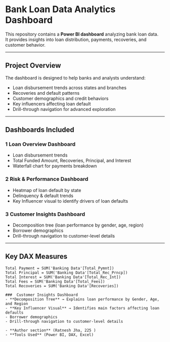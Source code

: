 #  Bank Loan Data Analytics Dashboard

This repository contains a **Power BI dashboard** analyzing bank loan data.  
It provides insights into loan distribution, payments, recoveries, and customer behavior.

---

##  Project Overview
The dashboard is designed to help banks and analysts understand:
- Loan disbursement trends across states and branches
- Recoveries and default patterns
- Customer demographics and credit behaviors
- Key influencers affecting loan default
- Drill-through navigation for advanced exploration

---

##  Dashboards Included
### 1️ Loan Overview Dashboard
- Loan disbursement trends  
- Total Funded Amount, Recoveries, Principal, and Interest  
- Waterfall chart for payments breakdown  

### 2️ Risk & Performance Dashboard
- Heatmap of loan default by state  
- Delinquency & default trends  
- Key Influencer visual to identify drivers of loan defaults  

### 3️ Customer Insights Dashboard
- Decomposition tree (loan performance by gender, age, region)  
- Borrower demographics  
- Drill-through navigation to customer-level details  

---

##  Key DAX Measures
```DAX
Total Payment = SUM('Banking Data'[Total_Pymnt])
Total Principal = SUM('Banking Data'[Total_Rec_Prncp])
Total Interest = SUM('Banking Data'[Total_Rec_Int])
Total Fees = SUM('Banking Data'[Total_Fees])
Total Recoveries = SUM('Banking Data'[Recoveries])

###  Customer Insights Dashboard
- **Decomposition Tree** → Explains loan performance by Gender, Age, and Region  
- **Key Influencer Visual** → Identifies main factors affecting loan defaults  
- Borrower demographics  
- Drill-through navigation to customer-level details

- **Author section** (Ratnesh Jha, 225 )  
- **Tools Used** (Power BI, DAX, Excel)  
   



